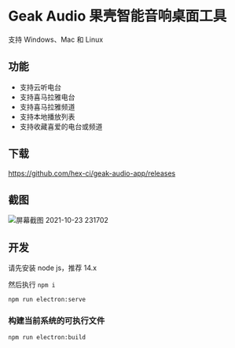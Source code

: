 # Geak Audio 果壳智能音响桌面工具

支持 Windows、Mac 和 Linux

## 功能

* 支持云听电台
* 支持喜马拉雅电台
* 支持喜马拉雅频道
* 支持本地播放列表
* 支持收藏喜爱的电台或频道

## 下载

https://github.com/hex-ci/geak-audio-app/releases

## 截图

![屏幕截图 2021-10-23 231702](https://user-images.githubusercontent.com/13709/138562255-20dd1f8b-fd02-461a-9543-190585a4e2f2.png)

## 开发

请先安装 node js，推荐 14.x

然后执行 `npm i`

`npm run electron:serve`

### 构建当前系统的可执行文件

`npm run electron:build`

